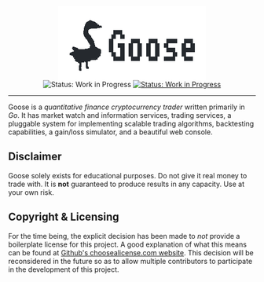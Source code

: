 <div align="center">
  <div>
    <img src="./logo.png" alt="Goose" style="display: block;"/>
  </div>

  <div>
    <img src="https://img.shields.io/badge/status-Work in Progress-blue.svg" alt="Status: Work in Progress"/>
    <a href="./COPYRIGHT"><img src="https://img.shields.io/badge/license-Copyright © 2020 Luke Hollenback-black.svg" alt="Status: Work in Progress"/></a>
  </div>
  
</div>

<hr>

Goose is a *quantitative finance cryptocurrency trader* written primarily in *Go*. It has market
watch and information services, trading services, a pluggable system for implementing scalable
trading algorithms, backtesting capabilities, a gain/loss simulator, and a beautiful web console.

## Disclaimer

Goose solely exists for educational purposes. Do not give it real money to trade with. It is **not**
guaranteed to produce results in any capacity. Use at your own risk.

## Copyright & Licensing

For the time being, the explicit decision has been made to *not* provide a boilerplate license for
this project. A good explanation of what this means can be found at
[Github's choosealicense.com website](https://choosealicense.com/no-permission/). This decision
will be reconsidered in the future so as to allow multiple contributors to participate in the
development of this project.

